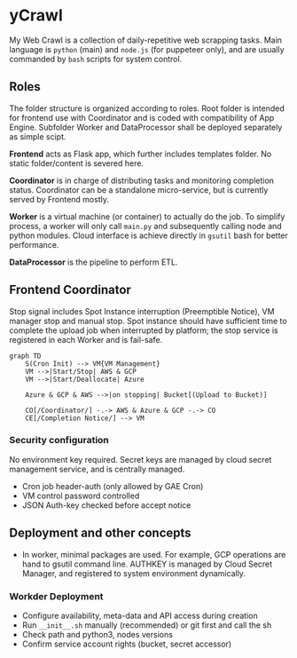 # yCrawl
My Web Crawl is a collection of daily-repetitive web scrapping tasks. Main language is `python` (main) and `node.js` (for puppeteer only), and are usually commanded by `bash` scripts for system control.

## Roles

The folder structure is organized according to roles. Root folder is intended for frontend use with Coordinator and is coded with compatibility of App Engine. Subfolder Worker and DataProcessor shall be deployed separately as simple scipt.

__Frontend__ acts as Flask app, which further includes templates folder. No static folder/content is severed here.

__Coordinator__ is in charge of distributing tasks and monitoring completion status. Coordinator can be a standalone micro-service, but is currently served by Frontend mostly.

__Worker__ is a virtual machine (or container) to actually do the job. To simplify process, a worker will only call `main.py` and subsequently calling node and python modules. Cloud interface is achieve directly in `gsutil` bash for better performance.

__DataProcessor__ is the pipeline to perform ETL.

## Frontend Coordinator

Stop signal includes Spot Instance interruption (Preemptible Notice), VM manager stop and manual stop. Spot instance should have sufficient time to complete the upload job when interrupted by platform; the stop service is registered in each Worker and is fail-safe.

```mermaid
graph TD
    S(Cron Init) --> VM{VM Management}
    VM -->|Start/Stop| AWS & GCP
    VM -->|Start/Deallocate| Azure

    Azure & GCP & AWS -->|on stopping| Bucket[(Upload to Bucket)]

    CO[/Coordinator/] -.-> AWS & Azure & GCP -.-> CO
    CE[/Completion Notice/] --> VM

```

### Security configuration

No environment key required. Secret keys are managed by cloud secret management service, and is centrally managed.

- Cron job header-auth (only allowed by GAE Cron)
- VM control password controlled
- JSON Auth-key checked before accept notice

## Deployment and other concepts

- In worker, minimal packages are used. For example, GCP operations are hand to gsutil command line. AUTHKEY is managed by Cloud Secret Manager, and registered to system environment dynamically.

### Workder Deployment
- Configure availability, meta-data and API access during creation
- Run `__init__.sh` manually (recommended) or git first and call the sh
- Check path and python3, nodes versions
- Confirm service account rights (bucket, secret accessor)


